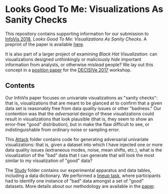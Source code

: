 # Looks Good To Me: Visualizations As Sanity Checks
This repository contains supporting information for our submission to [InfoVis 2018](http://ieeevis.org/year/2018/welcome), *Looks Good To Me: Visualizations As Sanity Checks*. A preprint of the paper is available [here](InfoVis/preprint.pdf).

It is also part of a larger project of examining *Black Hat Visualization*: can visualizations designed unthinkingly or maliciously *hide* important information from analysts, or otherwise *mislead* people? We lay out this concept in a [position paper](DECISIVe/Paper.pdf) for the [DECISIVe 2017](http://decisive-workshop.dbvis.de/) workshop.

## Contents

Our InfoVis paper focuses on univariate visualizations as "sanity checks": that is, visualizations that are meant to be glanced at to confirm that a given data set is reasonably free from data quality issues or other "badness." Our contention was that the *adversarial* design of these visualizations could result in visualizations that look plausible (that is, they seem to show an error-free "good" distribution), but in make the flaw difficult to see, or indistinguishable from ordinary noise or sampling error.

This [Attack](attack/) folder contains code for generating adversarial univariate visualizations: that is, given a dataset into which I have injected one or more data quality issues (extraneous modes, noise, mean shifts, etc.), what is the visualization of the "bad" data that I can generate that will look the most similar to my visualization of "good" data?

The [Study](study/) folder contains our experimental apparatus and data tables, including a data dictionary. We performed a [lineup task](http://vita.had.co.nz/papers/inference-infovis.pdf), where participants had to identify one instance of "bad" data amongst a set of "good" datasets. More details about our methodology are available in the [paper](InfoVis/preprint.pdf).
